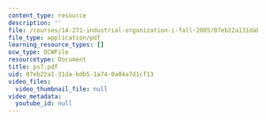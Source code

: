 ```yaml
---
content_type: resource
description: ''
file: /courses/14-271-industrial-organization-i-fall-2005/07eb22a131dabdb51a740a04a7d1cf13_ps7.pdf
file_type: application/pdf
learning_resource_types: []
ocw_type: OCWFile
resourcetype: Document
title: ps7.pdf
uid: 07eb22a1-31da-bdb5-1a74-0a04a7d1cf13
video_files:
  video_thumbnail_file: null
video_metadata:
  youtube_id: null
---
```

